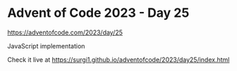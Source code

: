 # Advent of Code 2023 - Day 25

https://adventofcode.com/2023/day/25

JavaScript implementation

Check it live at https://surgi1.github.io/adventofcode/2023/day25/index.html